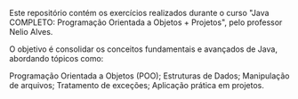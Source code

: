 Este repositório contém os exercícios realizados durante o curso "Java COMPLETO: Programação Orientada a Objetos + Projetos", pelo professor Nelio Alves.

O objetivo é consolidar os conceitos fundamentais e avançados de Java, abordando tópicos como:

Programação Orientada a Objetos (POO);
Estruturas de Dados;
Manipulação de arquivos;
Tratamento de exceções;
Aplicação prática em projetos.
